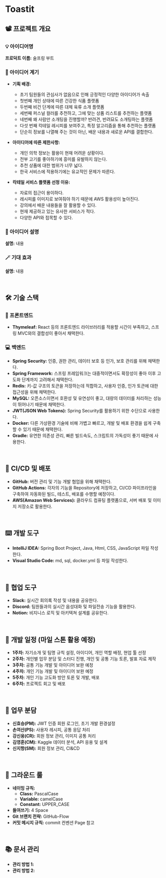 # Toastit

## 📽️ 프로젝트 개요

### 💡 아이디어명
**프로덕트 이름:** 술프링 부트

### 📝 아이디어 계기
- **기획 배경:**
    - 초기 팀원들의 관심사가 없음으로 인해 긍정적인 다양한 아이디어가 속출
    - 첫번째 개인 상태에 따른 건강한 식품 플랫폼
    - 두번째 비건 단계에 따른 대체 육류 소개 플랫폼
    - 세번째 퍼스널 컬러를 추천하고, 그에 맞는 상품 리스트를 추천하는 플랫폼
    - 네번째 왜 사람만 소개팅을 진행할까? 반려견, 반려묘도 소개팅하는 플랫폼
    - 다섯 번째 칵테일 레시피를 보여주고, 특정 알고리즘을 통해 추천하는 플랫폼
    - 단순히 정보를 나열해 주는 것이 아닌, 배운 내용과 새로운 API를 결합한다.

- **아이디어에 따른 제한사항:**
    - 개인 의학 정보는 활용이 현재 어려운 상황이다.
    - 전부 고기를 좋아하기에 흥미를 유발하지 않는다.
    - 추천 상품에 대한 범위가 너무 넓다.
    - 한국 서비스에 적용하기에는 유교적인 문제가 따른다.

- **칵테일 서비스 플랫폼 선정 이유:**
    - 자료의 접근이 용이하다.
    - 레시피를 이미지로 보여줘야 하기 때문에 AWS 활용성이 높아진다.
    - 강의에서 배운 내용들을 잘 활용할 수 있다.
    - 현재 제공하고 있는 유사한 서비스가 적다.
    - 다양한 API와 접목할 수 있다.

### 📄 아이디어 설명
**설명:** 내용

### 🪄 기대 효과
**설명:** 내용

<br/>

## 🛠️ 기술 스택

### 🎨 프론트엔드
- **Thymeleaf:** React 등의 프론트엔드 라이브러리를 적용할 시간이 부족하고, 스프링 MVC와의 결합성이 좋아서 채택한다.

### 💻 백엔드
- **Spring Security:** 인증, 권한 관리, 데이터 보호 등 인가, 보호 관리를 위해 채택한다.
- **Spring Framework:** 스프링 프레임워크는 대중적이면서도 확장성이 좋아 이후 고도화 단계까지 고려해서 채택한다.
- **Redis:** 키-값 구조의 토큰을 저장하는데 적합하고, 사용자 인증, 인가 토큰에 대한 접근성을 위해 채택한다.
- **MySQL:** 오픈소스이면서 호환성 및 유연성이 좋고, 대량의 데이터를 처리하는 성능이 뛰어나기 때문에 채택한다.
- **JWT(JSON Web Tokens):** Spring Security를 활용하기 위한 수단으로 사용한다.
- **Docker:** 다른 가상환경 기술에 비해 가볍고 빠르고, 개발 및 배포 환경을 쉽게 구축할 수 있기 때문에 채택한다.
- **Gradle:** 유연한 의존성 관리, 빠른 빌드속도, 스크립트의 가독성이 좋기 때문에 사용한다.

<br/>

## 📲 CI/CD 및 배포
- **GitHub:** 버전 관리 및 기능 개발 협업을 위해 채택한다.
- **GitHub Actions:** 각자의 기능을 Repository에 저장하고, CI/CD 파이프라인을 구축하여 자동화된 빌드, 테스트, 배포를 수행할 예정이다.
- **AWS(Amazon Web Services):** 클라우드 컴퓨팅 플랫폼으로, 서버 배포 및 이미지 저장소로 활용한다.

<br/>

## ⌨️ 개발 도구
- **IntelliJ IDEA:** Spring Boot Project, Java, Html, CSS, JavaScript 파일 작성한다.
- **Visual Studio Code:** md, sql, docker.yml 등 파일 작성한다.

<br/>

## 📮 협업 도구
- **Slack:** 실시간 회의록 작성 및 내용을 공유한다.
- **Discord:** 팀원들과의 실시간 음성대화 및 파일전송 기능을 활용한다.
- **Notion:** 비지니스 로직 및 아키텍쳐 설계를 공유한다.

<br/>

## 📅 개발 일정 (마일 스톤 활용 예정)
- **1주차:** 자기소개 및 팀명 규칙 설정, 아이디어, 개인 역할 배정, 현업 툴 선정
- **2주차:** 개인별 업무 분담 및 스터디 진행, 개인 및 공통 기능 토론, 발표 자료 제작
- **3주차:** 공통 기능 개발 및 아이디어 보완 예정
- **4주차:** 개인 기능 개발 및 아이디어 보완 예정
- **5주차:** 개인 기능 고도화 방안 토론 및 개발, 배포
- **6주차:** 프로젝트 회고 및 배포

<br/>

## 👥 업무 분담
- **신효승(PM):** JWT 인증 회원 로그인, 초기 개발 환경설정
- **손여산(PS):** 사용자 레시피, 공통 응답 처리
- **강신웅(CR):** 회원 정보 관리, 이미지 공통 처리
- **김영훈(CM):** Kaggle 데이터 분석, API 응용 및 설계
- **신지항(SM):** 회원 정보 관리, CI&CD

<br/>

## 📏 그라운드 룰
- **네이밍 규칙:**
    - **Class:** PascalCase
    - **Variable:** camelCase
    - **Constant:** UPPER_CASE
- **들여쓰기:** 4 Space
- **Git 브랜치 전략:** GitHub-Flow
- **커밋 메시지 규칙:** commit 컨벤션 Page 참고

<br/>

## 📚 문서 관리
- **관리 방법 1:**
- **관리 방법 2:** 